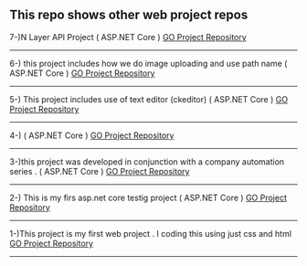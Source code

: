 
##  This repo shows other web project repos

7-)N Layer API Project ( ASP.NET Core )
[GO Project Repository ](https://github.com/sedatbilece/NLayerProject)
***
6-) this project includes how we do image uploading and use path name ( ASP.NET Core )
[GO Project Repository ](https://github.com/sedatbilece/asp.net-core-image-uploading)
***

5-) This project includes use of text editor (ckeditor) ( ASP.NET Core )
[GO Project Repository ](https://github.com/sedatbilece/asp.net-core-texteditor-using)
***


4-)  ( ASP.NET Core )
[GO Project Repository ](  )
***

3-)this project was developed in conjunction with a company automation series . ( ASP.NET Core )
[GO Project Repository ](https://github.com/sedatbilece/asp.net-core-company-automation-project)
***

2-) This is my firs asp.net core testig project ( ASP.NET Core )
   [GO Project Repository ](https://github.com/sedatbilece/asp.net-core-library-project)
***

1-)This project is my first web project . I coding this using just css and html   
    [GO Project Repository ](https://github.com/sedatbilece/my-first-page)
***







